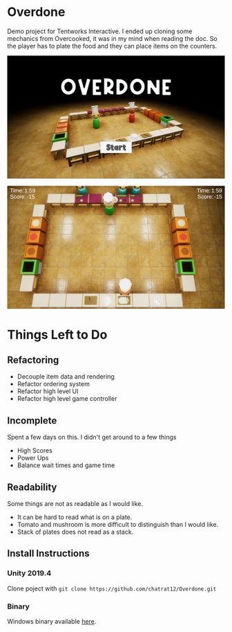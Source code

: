 # Overdone

Demo project for Tentworks Interactive. I ended up cloning some mechanics from Overcooked, it was in my mind when reading the doc. So the player has to plate the food and they can place items on the counters. 

![Title](https://github.com/chatrat12/Overdone/blob/main/Screenshots/TitleScreen.png?raw=true "Title")

![Gameplay](https://github.com/chatrat12/Overdone/blob/main/Screenshots/Gameplay.png?raw=true "Gameplay")

# Things Left to Do

## Refactoring
- Decouple item data and rendering
- Refactor ordering system
- Refactor high level UI
- Refactor high level game controller
## Incomplete
Spent a few days on this. I didn't get around to a few things
- High Scores
- Power Ups
- Balance wait times and game time
## Readability
Some things are not as readable as I would like. 
- It can be hard to read what is on a plate. 
- Tomato and mushroom is more difficult to distinguish than I would like. 
- Stack of plates does not read as a stack.
## Install Instructions
### Unity 2019.4
Clone poject with `git clone https://github.com/chatrat12/Overdone.git`
### Binary
Windows binary available [here](https://github.com/chatrat12/Overdone/releases).
